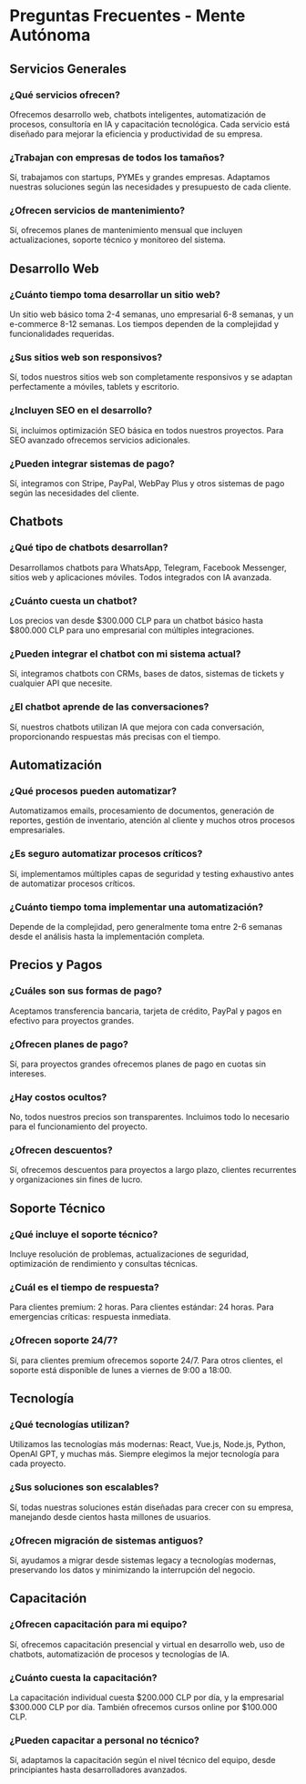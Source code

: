 # Preguntas Frecuentes - Mente Autónoma

## Servicios Generales
### ¿Qué servicios ofrecen?
Ofrecemos desarrollo web, chatbots inteligentes, automatización de procesos, consultoría en IA y capacitación tecnológica. Cada servicio está diseñado para mejorar la eficiencia y productividad de su empresa.

### ¿Trabajan con empresas de todos los tamaños?
Sí, trabajamos con startups, PYMEs y grandes empresas. Adaptamos nuestras soluciones según las necesidades y presupuesto de cada cliente.

### ¿Ofrecen servicios de mantenimiento?
Sí, ofrecemos planes de mantenimiento mensual que incluyen actualizaciones, soporte técnico y monitoreo del sistema.

## Desarrollo Web
### ¿Cuánto tiempo toma desarrollar un sitio web?
Un sitio web básico toma 2-4 semanas, uno empresarial 6-8 semanas, y un e-commerce 8-12 semanas. Los tiempos dependen de la complejidad y funcionalidades requeridas.

### ¿Sus sitios web son responsivos?
Sí, todos nuestros sitios web son completamente responsivos y se adaptan perfectamente a móviles, tablets y escritorio.

### ¿Incluyen SEO en el desarrollo?
Sí, incluimos optimización SEO básica en todos nuestros proyectos. Para SEO avanzado ofrecemos servicios adicionales.

### ¿Pueden integrar sistemas de pago?
Sí, integramos con Stripe, PayPal, WebPay Plus y otros sistemas de pago según las necesidades del cliente.

## Chatbots
### ¿Qué tipo de chatbots desarrollan?
Desarrollamos chatbots para WhatsApp, Telegram, Facebook Messenger, sitios web y aplicaciones móviles. Todos integrados con IA avanzada.

### ¿Cuánto cuesta un chatbot?
Los precios van desde $300.000 CLP para un chatbot básico hasta $800.000 CLP para uno empresarial con múltiples integraciones.

### ¿Pueden integrar el chatbot con mi sistema actual?
Sí, integramos chatbots con CRMs, bases de datos, sistemas de tickets y cualquier API que necesite.

### ¿El chatbot aprende de las conversaciones?
Sí, nuestros chatbots utilizan IA que mejora con cada conversación, proporcionando respuestas más precisas con el tiempo.

## Automatización
### ¿Qué procesos pueden automatizar?
Automatizamos emails, procesamiento de documentos, generación de reportes, gestión de inventario, atención al cliente y muchos otros procesos empresariales.

### ¿Es seguro automatizar procesos críticos?
Sí, implementamos múltiples capas de seguridad y testing exhaustivo antes de automatizar procesos críticos.

### ¿Cuánto tiempo toma implementar una automatización?
Depende de la complejidad, pero generalmente toma entre 2-6 semanas desde el análisis hasta la implementación completa.

## Precios y Pagos
### ¿Cuáles son sus formas de pago?
Aceptamos transferencia bancaria, tarjeta de crédito, PayPal y pagos en efectivo para proyectos grandes.

### ¿Ofrecen planes de pago?
Sí, para proyectos grandes ofrecemos planes de pago en cuotas sin intereses.

### ¿Hay costos ocultos?
No, todos nuestros precios son transparentes. Incluimos todo lo necesario para el funcionamiento del proyecto.

### ¿Ofrecen descuentos?
Sí, ofrecemos descuentos para proyectos a largo plazo, clientes recurrentes y organizaciones sin fines de lucro.

## Soporte Técnico
### ¿Qué incluye el soporte técnico?
Incluye resolución de problemas, actualizaciones de seguridad, optimización de rendimiento y consultas técnicas.

### ¿Cuál es el tiempo de respuesta?
Para clientes premium: 2 horas. Para clientes estándar: 24 horas. Para emergencias críticas: respuesta inmediata.

### ¿Ofrecen soporte 24/7?
Sí, para clientes premium ofrecemos soporte 24/7. Para otros clientes, el soporte está disponible de lunes a viernes de 9:00 a 18:00.

## Tecnología
### ¿Qué tecnologías utilizan?
Utilizamos las tecnologías más modernas: React, Vue.js, Node.js, Python, OpenAI GPT, y muchas más. Siempre elegimos la mejor tecnología para cada proyecto.

### ¿Sus soluciones son escalables?
Sí, todas nuestras soluciones están diseñadas para crecer con su empresa, manejando desde cientos hasta millones de usuarios.

### ¿Ofrecen migración de sistemas antiguos?
Sí, ayudamos a migrar desde sistemas legacy a tecnologías modernas, preservando los datos y minimizando la interrupción del negocio.

## Capacitación
### ¿Ofrecen capacitación para mi equipo?
Sí, ofrecemos capacitación presencial y virtual en desarrollo web, uso de chatbots, automatización de procesos y tecnologías de IA.

### ¿Cuánto cuesta la capacitación?
La capacitación individual cuesta $200.000 CLP por día, y la empresarial $300.000 CLP por día. También ofrecemos cursos online por $100.000 CLP.

### ¿Pueden capacitar a personal no técnico?
Sí, adaptamos la capacitación según el nivel técnico del equipo, desde principiantes hasta desarrolladores avanzados.

